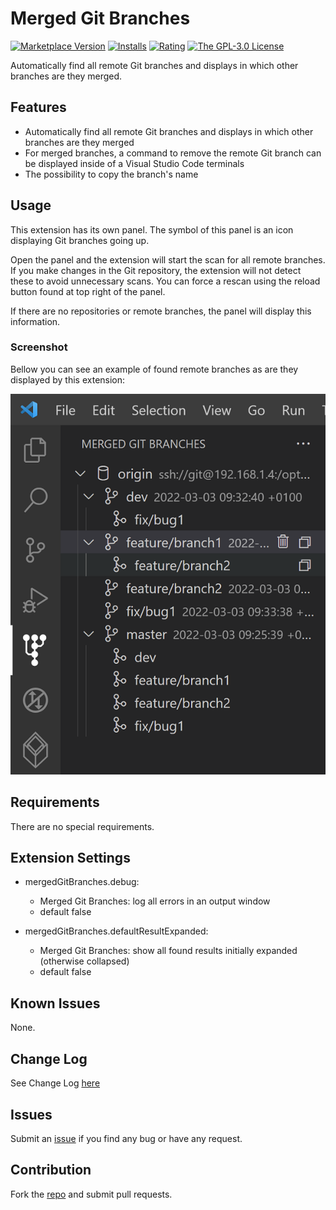 # Merged Git Branches

[![Marketplace Version](https://vsmarketplacebadges.dev/version/iulian-radu-at.merged-git-branches.svg)](https://marketplace.visualstudio.com/items?itemName=iulian-radu-at.merged-git-branches)
[![Installs](https://vsmarketplacebadges.dev/installs/iulian-radu-at.merged-git-branches.svg)](https://marketplace.visualstudio.com/items?itemName=iulian-radu-at.merged-git-branches)
[![Rating](https://vsmarketplacebadges.dev/rating/iulian-radu-at.merged-git-branches.svg)](https://marketplace.visualstudio.com/items?itemName=iulian-radu-at.merged-git-branches)
<a href="http://opensource.org/licenses/GPL-3.0" target="_blank" rel="noreferrer noopener"><img src="https://img.shields.io/badge/license-GPL-orange.svg?color=blue&amp;style=flat-square" alt="The GPL-3.0 License"></a>

Automatically find all remote Git branches and displays in which other branches are they merged.

## Features

- Automatically find all remote Git branches and displays in which other branches are they merged
- For merged branches, a command to remove the remote Git branch can be displayed inside of a Visual Studio Code terminals
- The possibility to copy the branch's name

## Usage

This extension has its own panel. The symbol of this panel is an icon displaying Git branches going up.

Open the panel and the extension will start the scan for all remote branches.
If you make changes in the Git repository, the extension will not detect these to avoid unnecessary scans.
You can force a rescan using the reload button found at top right of the panel.

If there are no repositories or remote branches, the panel will display this information.

### Screenshot

Bellow you can see an example of found remote branches as are they displayed by this extension:

![Merged Git Branches](images/screenshot.png)

## Requirements

There are no special requirements.

## Extension Settings

- mergedGitBranches.debug:

  - Merged Git Branches: log all errors in an output window
  - default false

- mergedGitBranches.defaultResultExpanded:

  - Merged Git Branches: show all found results initially expanded (otherwise collapsed)
  - default false

## Known Issues

None.

## Change Log

See Change Log [here](CHANGELOG.md)

## Issues

Submit an [issue](https://github.com/iulian-radu-at/merged-git-branches/issues) if you find any bug or have any request.

## Contribution

Fork the [repo](https://github.com/iulian-radu-at/merged-git-branches) and submit pull requests.

